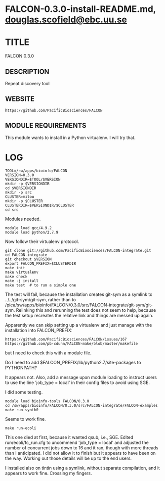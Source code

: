 # FALCON-0.3.0-install-README.md, douglas.scofield@ebc.uu.se

TITLE
=====

FALCON 0.3.0


DESCRIPTION
-----------

Repeat discovery tool


WEBSITE
-------

    https://github.com/PacificBiosciences/FALCON


MODULE REQUIREMENTS
-------------------

This module wants to install in a Python virtualenv.  I will try that.

LOG
===

    TOOL=/sw/apps/bioinfo/FALCON
    VERSION=0.3.0
    VERSIONDIR=$TOOL/$VERSION
    mkdir -p $VERSIONDIR
    cd $VERSIONDIR
    mkdir -p src
    CLUSTER=milou
    mkdir -p $CLUSTER
    CLUSTERDIR=$VERSIONDIR/$CLUSTER
    cd src

Modules needed.

    module load gcc/4.9.2
    module load python/2.7.9

Now follow their virtualenv protocol.

    git clone git://github.com/PacificBiosciences/FALCON-integrate.git
    cd FALCON-integrate
    git checkout $VERSION
    export FALCON_PREFIX=$CLUSTERDIR
    make init
    make virtualenv
    make check
    make -j install
    make test  # to run a simple one

The test will fail, because the installation creates git-sym as a symlink to
../../git-sym/git-sym, rather than to 
/pica/sw/apps/bioinfo/FALCON/0.3.0/src/FALCON-integrate/git-sym/git-sym.
Relinking this and rerunning the test does not seem to help, because the test
setup recreates the relative link and things are messed up again.

Apparently we can skip setting up a virtualenv and just manage with the
installation into FALCON_PREFIX:

    https://github.com/PacificBiosciences/FALCON/issues/167
    https://github.com/pb-cdunn/FALCON-make/blob/master/makefile

but I need to check this with a module file.

Do I need to add $FALCON_PREFIX/lib/python2.7/site-packages to PYTHONPATH?

It appears not.  Also, add a message upon module loading to instruct users
to use the line 'job_type = local' in their config files to avoid using SGE.

I did some testing.

    module load bioinfo-tools FALCON/0.3.0
    cd /sw/apps/bioinfo/FALCON/0.3.0/src/FALCON-integrate/FALCON-examples
    make run-synth0

Seems to work fine.

    make run-ecoli

This one died at first, because it wanted qsub, i.e., SGE.  Edited
run/ecoli/fc_run.cfg to uncommend 'job_type = local' and adjusted the number of
concurrent jobs down to 16 and it ran, though with more threads than I
anticipated.  I did not allow it to finish but it appears to have been on the
way. Working out those details will be up to the end users.

I installed also on tintin using a symlink, without separate compilation, and
it appears to work fine.  Crossing my fingers.

